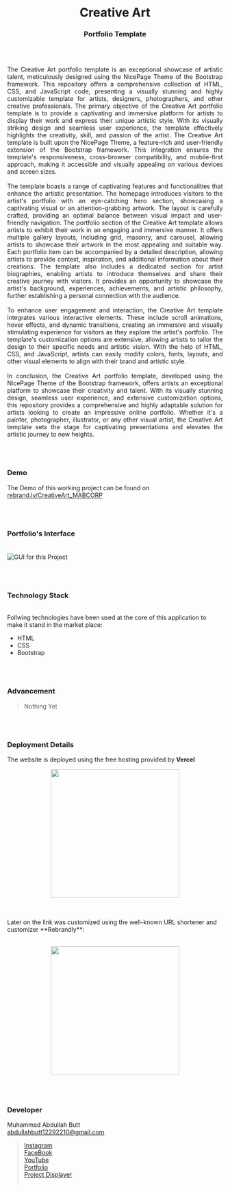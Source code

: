 <h1 align="center">
  Creative Art
</h1>

<h3 align="center">
  Portfolio Template
</h3>


<br><br>

<p align="justify">
The Creative Art portfolio template is an exceptional showcase of artistic talent, meticulously designed using the NicePage Theme of the Bootstrap framework. This repository offers a comprehensive collection of HTML, CSS, and JavaScript code, presenting a visually stunning and highly customizable template for artists, designers, photographers, and other creative professionals.
The primary objective of the Creative Art portfolio template is to provide a captivating and immersive platform for artists to display their work and express their unique artistic style. With its visually striking design and seamless user experience, the template effectively highlights the creativity, skill, and passion of the artist.
The Creative Art template is built upon the NicePage Theme, a feature-rich and user-friendly extension of the Bootstrap framework. This integration ensures the template's responsiveness, cross-browser compatibility, and mobile-first approach, making it accessible and visually appealing on various devices and screen sizes.
<br><br>
The template boasts a range of captivating features and functionalities that enhance the artistic presentation. The homepage introduces visitors to the artist's portfolio with an eye-catching hero section, showcasing a captivating visual or an attention-grabbing artwork. The layout is carefully crafted, providing an optimal balance between visual impact and user-friendly navigation.
The portfolio section of the Creative Art template allows artists to exhibit their work in an engaging and immersive manner. It offers multiple gallery layouts, including grid, masonry, and carousel, allowing artists to showcase their artwork in the most appealing and suitable way. Each portfolio item can be accompanied by a detailed description, allowing artists to provide context, inspiration, and additional information about their creations.
The template also includes a dedicated section for artist biographies, enabling artists to introduce themselves and share their creative journey with visitors. It provides an opportunity to showcase the artist's background, experiences, achievements, and artistic philosophy, further establishing a personal connection with the audience.
<br><br>
To enhance user engagement and interaction, the Creative Art template integrates various interactive elements. These include scroll animations, hover effects, and dynamic transitions, creating an immersive and visually stimulating experience for visitors as they explore the artist's portfolio.
The template's customization options are extensive, allowing artists to tailor the design to their specific needs and artistic vision. With the help of HTML, CSS, and JavaScript, artists can easily modify colors, fonts, layouts, and other visual elements to align with their brand and artistic style.
<br><br>
In conclusion, the Creative Art portfolio template, developed using the NicePage Theme of the Bootstrap framework, offers artists an exceptional platform to showcase their creativity and talent. With its visually stunning design, seamless user experience, and extensive customization options, this repository provides a comprehensive and highly adaptable solution for artists looking to create an impressive online portfolio. Whether it's a painter, photographer, illustrator, or any other visual artist, the Creative Art template sets the stage for captivating presentations and elevates the artistic journey to new heights.
</p>


<br><br>
<!-- ................................................................................................................................. -->



### Demo
<p align="justify">
  The Demo of this working project can be found on <br>
  <a href="https://rebrand.ly/CreativeArt_MABCORP">rebrand.ly/CreativeArt_MABCORP</a>
</p>


<br><br>
<!-- ................................................................................................................................. -->




### Portfolio's Interface <br><br>
![GUI for this Project](/images/complete_demo.png)


<br><br>
<!-- ................................................................................................................................. -->




### Technology Stack
<br>
Follwing technologies have been used at the core of this application to make it stand in the market place:

- HTML
- CSS
- Bootstrap

<br><br>
<!-- ................................................................................................................................. -->


### Advancement

> Nothing Yet

<br><br>
<!-- ................................................................................................................................. -->


### Deployment Details

The website is deployed using the free hosting provided by **Vercel**
<p align = "center">
  <img src = "https://branditechture.agency/brand-logos/wp-content/uploads/wpdm-cache/Vercel-900x0.png" width = "300">
</p>
<br><br>
Later on the link was customized using the well-known URL shortener and customizer **Rebrandly**:<br><br>
<p align = "center">
  <img src = "https://www.rebrandly.com/images/URL-Shortener.fileextension.svg" width = "300">
</p>


<br><br>
<!-- ................................................................................................................................. -->


### Developer

Muhammad Abdullah Butt <br>
abdullahbutt12292210@gmail.com <br>
> [Instagram](https://www.instagram.com/abdullah.butt.22/)<br>
> [FaceBook](https://www.facebook.com/profile.php?id=100076291614529)<br>
> [YouTube](https://www.youtube.com/channel/UCnuOFQyMywg-KuoN-lmav1Q)<br>
> [Portfolio](https://rebrand.ly/MuhammadAbdullahButt_MABCORP)<br>
> [Project Displayer]( https://rebrand.ly/ProjectDisplayer_MABCORP)
<br><br>
<!-- ................................................................................................................................. -->






